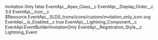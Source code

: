 <?xml version="1.0" encoding="UTF-8"?>
<CustomMetadata xmlns="http://soap.sforce.com/2006/04/metadata" xmlns:xsi="http://www.w3.org/2001/XMLSchema-instance" xmlns:xsd="http://www.w3.org/2001/XMLSchema">
    <label>Invitation Only</label>
    <protected>false</protected>
    <values>
        <field>EventApi__Apex_Class__c</field>
        <value xsi:nil="true"/>
    </values>
    <values>
        <field>EventApi__Display_Order__c</field>
        <value xsi:type="xsd:double">3.0</value>
    </values>
    <values>
        <field>EventApi__Icon__c</field>
        <value xsi:type="xsd:string">$Resource.EventApi__SLDS_Icons/icons/custom/invitation_only_icon.svg</value>
    </values>
    <values>
        <field>EventApi__Is_Enabled__c</field>
        <value xsi:type="xsd:boolean">true</value>
    </values>
    <values>
        <field>EventApi__Lightning_Component__c</field>
        <value xsi:type="xsd:string">EventApi:EventBuilderInvitationOnly</value>
    </values>
    <values>
        <field>EventApi__Registration_Style__c</field>
        <value xsi:type="xsd:string">Lightning_Event</value>
    </values>
</CustomMetadata>
